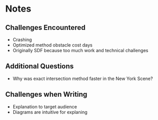 # Notes

## Challenges Encountered
- Crashing
- Optimized method obstacle cost days
- Originally SDF because too much work and technical challenges

## Additional Questions 
- Why was exact intersection method faster in the New York Scene?

## Challenges when Writing
- Explanation to target audience
- Diagrams are intuitive for explaning
